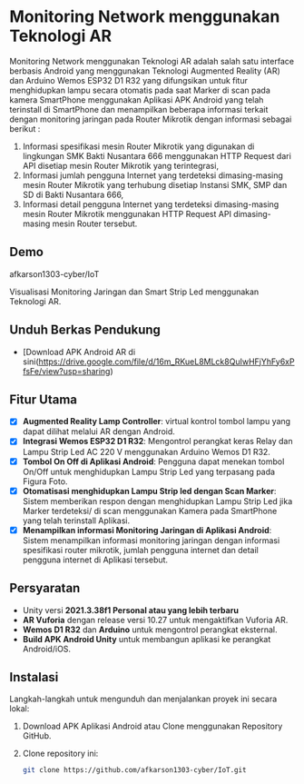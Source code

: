 # Monitoring Network menggunakan Teknologi AR

Monitoring Network menggunakan Teknologi AR adalah salah satu interface berbasis Android yang menggunakan Teknologi Augmented Reality (AR) dan Arduino Wemos ESP32 D1 R32 yang difungsikan untuk fitur menghidupkan lampu secara otomatis pada saat Marker di scan pada kamera SmartPhone menggunakan Aplikasi APK Android yang telah terinstall di SmartPhone dan menampilkan beberapa informasi terkait dengan monitoring jaringan pada Router Mikrotik dengan informasi sebagai berikut :
1. Informasi spesifikasi mesin Router Mikrotik yang digunakan di lingkungan SMK Bakti Nusantara 666 menggunakan HTTP Request dari API disetiap mesin Router Mikrotik yang terintegrasi,
2. Informasi jumlah pengguna Internet yang terdeteksi dimasing-masing mesin Router Mikrotik yang terhubung disetiap Instansi SMK, SMP dan SD di Bakti Nusantara 666,
3. Informasi detail pengguna Internet yang terdeteksi dimasing-masing mesin Router Mikrotik menggunakan HTTP Request API dimasing-masing mesin Router tersebut.

## Demo

afkarson1303-cyber/IoT

Visualisasi Monitoring Jaringan dan Smart Strip Led menggunakan Teknologi AR.

## Unduh Berkas Pendukung

- [Download APK Android AR di sini(https://drive.google.com/file/d/16m_RKueL8MLck8QuIwHFjYhFy6xPfsFe/view?usp=sharing)

## Fitur Utama

- [x] **Augmented Reality Lamp Controller**: virtual kontrol tombol lampu yang dapat dilihat melalui AR dengan Android.
- [x] **Integrasi Wemos ESP32 D1 R32**: Mengontrol perangkat keras Relay dan Lampu Strip Led AC 220 V menggunakan Arduino Wemos D1 R32.
- [x] **Tombol On Off di Aplikasi Android**: Pengguna dapat menekan tombol On/Off untuk menghidupkan Lampu Strip Led yang terpasang pada Figura Foto.
- [x] **Otomatisasi menghidupkan Lampu Strip led dengan Scan Marker**: Sistem memberikan respon dengan menghidupkan Lampu Strip Led jika Marker terdeteksi/ di scan menggunakan Kamera pada SmartPhone yang telah terinstall Aplikasi.
- [x] **Menampilkan informasi Monitoring Jaringan di Aplikasi Android**: Sistem menampilkan informasi monitoring jaringan dengan informasi spesifikasi router mikrotik, jumlah pengguna internet dan detail pengguna internet di Aplikasi tersebut.

## Persyaratan

- Unity versi **2021.3.38f1 Personal atau yang lebih terbaru**
- **AR Vuforia** dengan release versi 10.27 untuk mengaktifkan Vuforia AR.
- **Wemos D1 R32** dan **Arduino** untuk mengontrol perangkat eksternal.
- **Build APK Android Unity** untuk membangun aplikasi ke perangkat Android/iOS.

## Instalasi

Langkah-langkah untuk mengunduh dan menjalankan proyek ini secara lokal:

1. Download APK Aplikasi Android atau Clone menggunakan Repository GitHub. 
2. Clone repository ini:

   ```bash
   git clone https://github.com/afkarson1303-cyber/IoT.git
